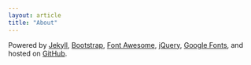 ```yaml
---
layout: article
title: "About"
---
```

Powered by [Jekyll](https://jekyllrb.com), [Bootstrap](https://getbootstrap.com), [Font Awesome](https://fontawesome.com), [jQuery](https://jquery.com), [Google Fonts](https://fonts.google.com), and hosted on [GitHub](https://github.com/mazerty/mazerty.github.io).
